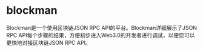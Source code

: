 # blockman
Blockman是一个使用区块链JSON RPC API的平台。Blockman详细展示了JSON RPC API每个步骤的结果，方便初步进入Web3.0的开发者进行调试，以便您可以更快地对接区块链JSON RPC API。
